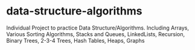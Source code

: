 # data-structure-algorithms
Individual Project to practice Data Structure/Algorithms. Including Arrays, Various Sorting Algorithms, Stacks and Queues, LinkedLists, Recursion, Binary Trees, 2-3-4 Trees, Hash Tables, Heaps, Graphs
